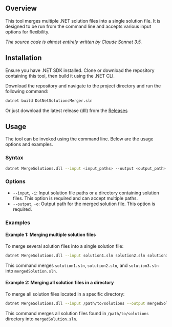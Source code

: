 ## Overview
This tool merges multiple .NET solution files into a single solution file. It is designed to be run from the command line and accepts various input options for flexibility.

_The source code is almost entirely written by Claude Sonnet 3.5._

## Installation
Ensure you have .NET SDK installed. Clone or download the repository containing this tool, then build it using the .NET CLI.

Download the repository and navigate to the project directory and run the following command:

```bash
dotnet build DotNetSolutionsMerger.sln
```

Or just download the latest release (dll) from the [Releases](https://github.com/rodion-m/DotNetSolutionsMerger/releases)

## Usage
The tool can be invoked using the command line. Below are the usage options and examples.

### Syntax
```bash
dotnet MergeSolutions.dll --input <input_paths> --output <output_path>
```

### Options
- `--input`, `-i`: Input solution file paths or a directory containing solution files. This option is required and can accept multiple paths.
- `--output`, `-o`: Output path for the merged solution file. This option is required.

### Examples

#### Example 1: Merging multiple solution files
To merge several solution files into a single solution file:
```bash
dotnet MergeSolutions.dll --input solution1.sln solution2.sln solution3.sln --output mergedSolution.sln
```
This command merges `solution1.sln`, `solution2.sln`, and `solution3.sln` into `mergedSolution.sln`.

#### Example 2: Merging all solution files in a directory
To merge all solution files located in a specific directory:
```bash
dotnet MergeSolutions.dll --input /path/to/solutions --output mergedSolution.sln
```
This command merges all solution files found in `/path/to/solutions` directory into `mergedSolution.sln`.
